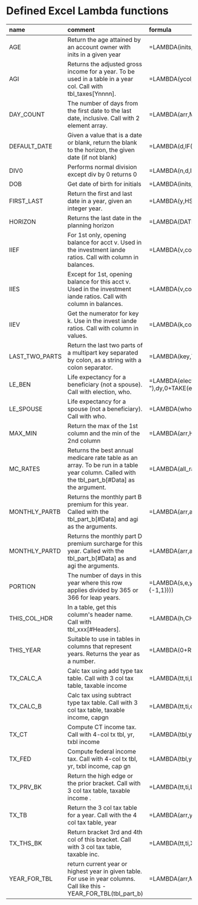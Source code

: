 # Defined Excel Lambda functions

| name           | comment                                                                                                                                       | formula                                                                                                                                                          |
|:---------------|:----------------------------------------------------------------------------------------------------------------------------------------------|:-----------------------------------------------------------------------------------------------------------------------------------------------------------------|
| AGE            | Return the age attained by an account owner with inits in a given year                                                                        | =LAMBDA(inits,yr,ROUNDDOWN(((DATE(yr,12,31)-DOB(inits))/365.25),0))                                                                                              |
| AGI            | Returns the adjusted gross income for a year.  To be used in a table in a year col. Call with tbl_taxes[Ynnnn].                               | =LAMBDA(ycol,XLOOKUP("Adjusted gross - TOTAL",tbl_taxes[Key],ycol))                                                                                              |
| DAY_COUNT      | The number of days from the first date to the last date, inclusive. Call with 2 element array.                                                | =LAMBDA(arr,MAX(0,1+SUM({-1,1}*arr)))                                                                                                                            |
| DEFAULT_DATE   | Given a value that is a date or blank, return the blank to the horizon, the given date (if not blank)                                         | =LAMBDA(d,IF(ISBLANK(d),HORIZON(),d))                                                                                                                            |
| DIV0           | Performs normal division except div by 0 returns 0                                                                                            | =LAMBDA(n,d,IF(d=0,0,n/d))                                                                                                                                       |
| DOB            | Get date of birth for initials                                                                                                                | =LAMBDA(inits,XLOOKUP(inits,tbl_people[Initials],tbl_people[DOB]))                                                                                               |
| FIRST_LAST     | Return the first and last date in a year, given an integer year.                                                                              | =LAMBDA(y,HSTACK(DATE(y,1,1),DATE(y,12,31)))                                                                                                                     |
| HORIZON        | Returns the last date in the planning horizon                                                                                                 | =LAMBDA(DATE(0+RIGHT(TAKE(tbl_balances[#Headers],1,-1),4),12,31))                                                                                                |
| IIEF           | For 1st only, opening balance for acct v. Used in the investment iande ratios. Call with column in balances.                                  | =LAMBDA(v,col,XLOOKUP(v &":Start Bal",tbl_balances[Key],col))                                                                                                    |
| IIES           | Except for 1st, opening balance for this acct v. Used in the investment iande ratios. Call with column in balances.                           | =LAMBDA(v,col,XLOOKUP(v &" - TOTAL",tbl_balances[Key],col))                                                                                                      |
| IIEV           | Get the numerator for key k. Use in the invest iande ratios. Call with column in values.                                                      | =LAMBDA(k,col,XLOOKUP(k,tbl_invest_iande_values[Key],col))                                                                                                       |
| LAST_TWO_PARTS | Return the last two parts of a multipart key separated by colon, as a string with a colon separator.                                          | =LAMBDA(key,TEXTJOIN(":",FALSE,TAKE(TEXTSPLIT(key,":"),1,-2)))                                                                                                   |
| LE_BEN         | Life expectancy for a beneficiary (not a spouse). Call with election, who.                                                                    | =LAMBDA(election,who,LET(e,TEXTSPLIT(election,"-"),dy,0+TAKE(e,1,-1),g,AGE(who,dy),le,XLOOKUP(g,tbl_rmd_1[Age],tbl_rmd_1[Life Expectancy]),le-(THIS_YEAR()-dy))) |
| LE_SPOUSE      | Life expectancy for a spouse (not a beneficiary). Call with who.                                                                              | =LAMBDA(who,LET(g,AGE(who,THIS_YEAR()),le,XLOOKUP(g,tbl_rmd_1[Age],tbl_rmd_1[Life Expectancy]),le))                                                              |
| MAX_MIN        | Return the max of the 1st column and the min of the 2nd column                                                                                | =LAMBDA(arr,HSTACK(MAX(CHOOSECOLS(arr,1)),MIN(CHOOSECOLS(arr,2))))                                                                                               |
| MC_RATES       | Returns the best annual medicare rate table as an array. To be run in a table year column. Called with the tbl_part_b[#Data] as the argument. | =LAMBDA(all_rates,FILTER(all_rates,CHOOSECOLS(all_rates,1)=YEAR_FOR_TBL(all_rates)))                                                                             |
| MONTHLY_PARTB  | Returns the monthly part B premium for this year. Called with the tbl_part_b[#Data] and agi as the arguments.                                 | =LAMBDA(arr,agi,LET(rates,MC_RATES(arr),m,CHOOSECOLS(rates,3),b,CHOOSECOLS(rates,4),XLOOKUP(agi,m,b,0,1)))                                                       |
| MONTHLY_PARTD  | Returns the monthly part D premium surcharge for this year.  Called with the tbl_part_b[#Data] as and agi the arguments.                      | =LAMBDA(arr,agi,LET(rates,MC_RATES(arr),m,CHOOSECOLS(rates,3),b,CHOOSECOLS(rates,5),XLOOKUP(agi,m,b,0,1)))                                                       |
| PORTION        | The number of days in this year where this row applies divided by 365 or 366 for leap years.                                                  | =LAMBDA(s,e,y,DAY_COUNT(MAX_MIN(VSTACK(HSTACK(s,DEFAULT_DATE(e)),FIRST_LAST(y))))/(1+SUM(FIRST_LAST(y)*{-1,1})))                                                 |
| THIS_COL_HDR   | In a table, get this column's header name. Call with tbl_xxx[#Headers].                                                                       | =LAMBDA(h,CHOOSECOLS(h,COLUMN()-(TAKE(COLUMN(h),1,1)-1)))                                                                                                        |
| THIS_YEAR      | Suitable to use in tables in columns that represent years. Returns the year as a number.                                                      | =LAMBDA(0+RIGHT(this_col_name(),4))                                                                                                                              |
| TX_CALC_A      | Calc tax using add type tax table. Call with 3 col tax table, taxable income                                                                  | =LAMBDA(tt,ti,LET(m,ti-TX_PRV_BK(tt,ti),tx,TX_THS_BK(tt,ti)*EXPAND(m,1,2,1),SUM(tx)))                                                                            |
| TX_CALC_B      | Calc tax using subtract type tax table. Call with 3 col tax table, taxable income, capgn                                                      | =LAMBDA(tt,ti,cg,SUM(XLOOKUP(ti-cg,CHOOSECOLS(tt,1),CHOOSECOLS(tt,2,3),0,-1)*EXPAND((ti-cg),1,2,-1))+0.15*cg)                                                    |
| TX_CT          | Compute CT income tax. Call with 4-col tx tbl, yr, txbl income                                                                                | =LAMBDA(tbl,yr,ti,TX_CALC_A(TX_TB(tbl,yr),ti))                                                                                                                   |
| TX_FED         | Compute federal income tax. Call with 4-col tx tbl, yr, txbl income, cap gn                                                                   | =LAMBDA(tbl,yr,ti,cg,TX_CALC_B(TX_TB(tbl,yr),ti,cg))                                                                                                             |
| TX_PRV_BK      | Return the high edge or the prior bracket. Call with 3 col tax table, taxable income .                                                        | =LAMBDA(tt,ti,LET(b,DROP(tt,0,-2),TAKE(FILTER(b,b<ti),-1,1)))                                                                                                    |
| TX_TB          | Return the 3 col tax table for a year. Call with the 4 col tax table, year                                                                    | =LAMBDA(arr,yr,DROP(FILTER(arr,CHOOSECOLS(arr,1)=yr),0,1))                                                                                                       |
| TX_THS_BK      | Return bracket 3rd and 4th col of this bracket. Call with 3 col tax table, taxable inc.                                                       | =LAMBDA(tt,ti,XLOOKUP(ti,CHOOSECOLS(tt,1),CHOOSECOLS(tt,2,3),0,1))                                                                                               |
| YEAR_FOR_TBL   | return current year or highest year in given table. For use in year columns. Call like this - YEAR_FOR_TBL(tbl_part_b)                        | =LAMBDA(arr,MIN(THIS_YEAR(),MAX(CHOOSECOLS(arr,1))))                                                                                                             |